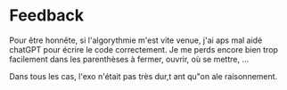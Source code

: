 # Feedback

Pour être honnête, si l'algorythmie m'est vite venue, j'ai aps mal aidé chatGPT pour écrire le code correctement. Je me perds encore bien trop facilement dans les parenthèses à fermer, ouvrir, où se mettre, ...

Dans tous les cas, l'exo n'était pas très dur,t ant qu"on ale raisonnement.
